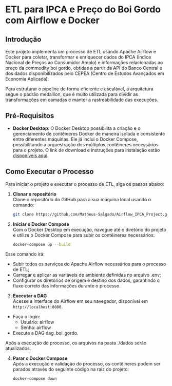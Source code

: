 # ETL para IPCA e Preço do Boi Gordo com Airflow e Docker

## Introdução
Este projeto implementa um processo de ETL usando Apache Airflow e Docker para coletar, transformar e enriquecer dados 
do IPCA (Índice Nacional de Preços ao Consumidor Amplo) e informações relacionadas ao preço da commodity boi gordo, obtidas a 
partir da API do Banco Central e dos dados disponibilizados pelo CEPEA (Centro de Estudos Avançados em Economia Aplicada).

Para estruturar o pipeline de forma eficiente e escalável, a arquitetura segue o padrão medallion, que é muito utilizada para dividir as transformações em camadas e manter a rastreabilidade das execuções.

## Pré-Requisitos

- **Docker Desktop**: O Docker Desktop possibilita a criação e o gerenciamento de contêineres Docker de maneira isolada e consistente entre diferentes máquinas. Ele já inclui o Docker Compose, possibilitando a orquestração dos múltiplos contêineres necessários para o projeto. O link de download e instruções para instalação estão [disponíveis aqui](https://www.docker.com/get-started/).

## Como Executar o Processo


Para iniciar o projeto e executar o processo de ETL, siga os passos abaixo:

1. **Clonar o repositório**  
   Clone o repositório do GitHub para a sua máquina local usando o comando:
   ```bash
   git clone https://github.com/Matheus-Salgado/Airflow_IPCA_Project.git

2. **Iniciar o Docker Compose**  
   Com o Docker Desktop em execução, navegue até o diretório do projeto e utilize o Docker Compose para subir os contêineres necessários:
   
   ```bash
   docker-compose up --build

Esse comando irá:
- Subir todos os serviços do Apache Airflow necessários para o processo de ETL;
- Carregar e aplicar as variáveis de ambiente definidas no arquivo .env;
- Configurar os diretórios de origem e destino dos dados, garantindo o fluxo correto das informações durante o processo.

3. **Executar a DAG**  
   Acesse a interface do Airflow em seu navegador, disponível em `http://localhost:8080`.
   
 - Faça o login:
   - Usuário: airflow
   - Senha: airflow
 - Execute a DAG dag_boi_gordo.

Após a execução do processo, os arquivos na pasta ./dados serão atualizados.

4. **Parar o Docker Compose**  
   Após a execução e validação do processo, os contêineres podem ser parados através do seguinte código na raiz do projeto:

   ```bash
   docker-compose down


